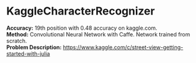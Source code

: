 # KaggleCharacterRecognizer

**Accuracy:** 19th position with 0.48 accuracy on kaggle.com.<br>
**Method:** Convolutional Neural Network with Caffe. Network trained from scratch.<br>
**Problem Description:** https://www.kaggle.com/c/street-view-getting-started-with-julia
